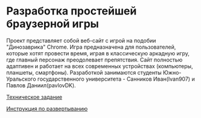 # Разработка простейшей браузерной игры
Проект представляет собой веб-сайт с игрой на подобии "Динозаврика" Chrome. Игра предназначена для пользователей, которые хотят провести время, играя в классическую аркадную игру, где главный персонаж преодолевает препятствия. Сайт полностью адаптивен и работает на всех современных устройствах (компьютеры, планшеты, смартфоны). Разработкой занимаются студенты Южно-Уральского государственного университета - Санников Иван(Ivan907) и Павлов Даниил(pavlovDK).

[Техническое задание](Техническое%20задание.md)

[Инструкция по развертыванию](Инструкция%20по%20развертыванию.md)
